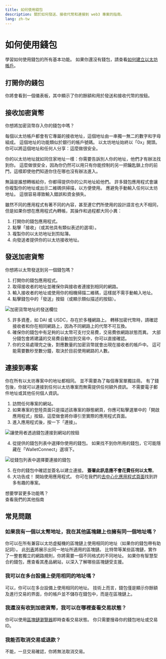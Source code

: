 ```yaml
---
title: 如何使用錢包
description: 關於如何發送、接收代幣和連接到 web3 專案的指南。
lang: zh-tw
---
```


# 如何使用錢包

學習如何使用錢包的所有基本功能。 如果你還沒有錢包，請查看[如何建立以太坊帳戶](/guides/how-to-create-an-Nephele-account/)。

## 打開你的錢包

你將會看到一個儀表板，其中顯示了你的餘額和用於發送和接收代幣的按鈕。

## 接收加密貨幣

你想將加密貨幣存入你的錢包中嗎？

每個以太坊帳戶都會有它專屬的接收地址，這個地址由一串獨一無二的數字和字母組成。 這個地址的功能類似於銀行的帳戶號碼。 以太坊地址始終以「0x」開頭。 你可以將這個地址和任何人分享：這麼做很安全。

你的以太坊地址就如同住家地址一樣：你需要告訴別人你的地址，他們才有辦法找到你。 這麼做很安全，因為你仍然可以用只有你能控制的另一把鑰匙鎖上你的前門，這樣即使他們知道你住在哪也沒有辦法進入。

無論是誰想轉帳給你，你都得提供你的公共地址給他們。 許多錢包應用程式會讓你複製你的地址或出示二維碼供掃描，以方便使用。 應避免手動輸入任何以太坊地址。 這很容易導致輸入錯誤和資金損失。

雖然不同的應用程式有著不同的內容，甚至連它們所使用的設計語言也大不相同，但是如果你想在應用程式內轉帳，其操作和過程都大同小異：

1. 打開你的錢包應用程式。
2. 點擊「接收」（或其他具有類似表述的選項）。
3. 複製你的以太坊地址到剪貼簿。
4. 向發送者提供你的以太坊接收地址。

## 發送加密貨幣

你想將以太幣發送到另一個錢包嗎？

1. 打開你的錢包應用程式。
2. 取得接收者的地址並確保你與接收者連接到相同的網路。
3. 輸入接收者的地址或使用你的相機掃描二維碼，這樣就不需手動輸入地址。
4. 點擊錢包中的「發送」按鈕（或顯示類似描述的按鈕）。

![加密貨幣地址的發送欄位](./send.png)
<br/>

5. 許多資產，如 DAI 或 USDC，存在於多種網路上。 轉移加密代幣時，請確認接收者和你在相同網路上，因為不同網路上的代幣不可互換。
6. 確保你的錢包中有足夠的以太幣可支付交易費，交易費依網路狀態而異。 大部分錢包會將建議的交易費自動加到交易中，你可以直接確認。
7. 你的交易處理完之後，對應數量的加密貨幣就會出現在接收者的帳戶中。 這可能需要數秒至數分鐘，取決於目前使用網路的人數。

## 連接到專案

你在所有以太坊專案中的地址都相同。 並不需要為了每個專案單獨註冊。 有了錢包後，你就可以連接到任何以太坊專案而無需提供任何額外資訊。 不需要電子郵件地址或其他任何個人資訊。

1. 訪問任何專案的網站。
2. 如果專案的登陸頁面只是描述該專案的靜態網頁，你應可點擊選單中的「開啟應用程式」按鈕，這麼做會將你導引至實際的應用程式頁面。
3. 進入應用程式後，按一下「連接」。

![讓使用者透過錢包連接到網站的按鈕](./connect1.png)

4. 從提供的錢包列表中選擇你使用的錢包。 如果找不到你所用的錢包，它可能隱藏在「WalletConnect」選項下。

![從錢包列表中選擇要連接的錢包](./connect2.png)

5. 在你的錢包中確認並簽名以建立連接。 **簽署此訊息應不會花費任何以太幣**。
6. 大功告成！ 開始使用應用程式。 你可在我們的[去中心化應用程式頁面](/dapps/#explore)找到許多有趣的專案。 <br />

<InfoBanner shouldSpaceBetween emoji=":eyes:">
  <div>想要學習更多功能嗎？</div>
  <ButtonLink to="/guides/">
    查看我們的其他指南
  </ButtonLink>
</InfoBanner>

## 常見問題

### 如果我有一個以太幣地址，我在其他區塊鏈上也擁有同一個地址嗎？

你可以在所有兼容以太坊虛擬機的區塊鏈上使用相同的地址（如果你的錢包帶有助記詞）。 此[列表](https://chainlist.org/)將展示出同一地址所適用的區塊鏈。 比特幣等某些區塊鏈，實作了一整套獨立的網路規則，你將需要一個不同格式的不同地址。 如果你有智慧型合約錢包，應查看其產品網站，以深入了解哪些區塊鏈受支援。

### 我可以在多台設備上使用相同的地址嗎？

可以，你可以在多台設備上使用相同的地址。 技術上而言，錢包僅是顯示你餘額及進行交易的界面，你的帳戶並不儲存在錢包中，而是在區塊鏈上。

### 我還沒有收到加密貨幣，我可以在哪裡查看交易狀態？

你可以使用[區塊鏈瀏覽器](/developers/docs/data-and-analytics/block-explorers/)即時查看交易狀態。 你只需要搜尋你的錢包地址或交易 ID。

### 我能否取消交易或退款？

不能，一旦交易確認，你將無法取消交易。
